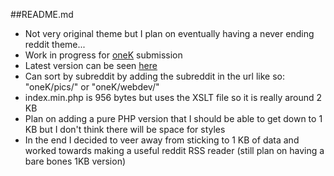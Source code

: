 ##README.md
- Not very original theme but I plan on eventually having a never ending reddit theme...
- Work in progress for [oneK](http://onekb.net/) submission
- Latest version can be seen [here](http://addison.im/oneK)
- Can sort by subreddit by adding the subreddit in the url like so: "oneK/pics/" or "oneK/webdev/"
- index.min.php is 956 bytes but uses the XSLT file so it is really around 2 KB
- Plan on adding a pure PHP version that I should be able to get down to 1 KB but I don't think there will be space for styles 
- In the end I decided to veer away from sticking to 1 KB of data and worked towards making a useful reddit RSS reader (still plan on having a bare bones 1KB version)